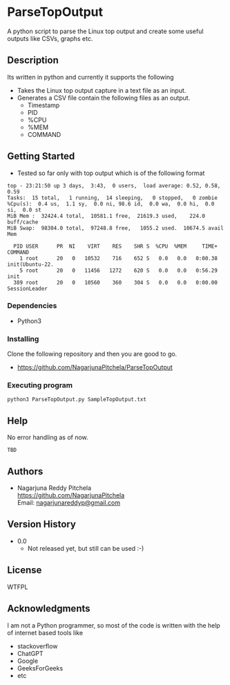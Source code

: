 # ParseTopOutput

A python script to parse the Linux top output and create some useful outputs like CSVs, graphs etc.

## Description

Its written in python and currently it supports the following
* Takes the Linux top output capture in a text file as an input.
* Generates a CSV file contain the following files as an output.
  * Timestamp
  * PID
  * %CPU
  * %MEM
  * COMMAND

## Getting Started
* Tested so far only with top output which is of the following format
```
top - 23:21:50 up 3 days,  3:43,  0 users,  load average: 0.52, 0.58, 0.59
Tasks:  15 total,   1 running,  14 sleeping,   0 stopped,   0 zombie
%Cpu(s):  0.4 us,  1.1 sy,  0.0 ni, 98.6 id,  0.0 wa,  0.0 hi,  0.0 si,  0.0 st
MiB Mem :  32424.4 total,  10581.1 free,  21619.3 used,    224.0 buff/cache
MiB Swap:  98304.0 total,  97248.8 free,   1055.2 used.  10674.5 avail Mem

  PID USER      PR  NI    VIRT    RES    SHR S  %CPU  %MEM     TIME+ COMMAND
    1 root      20   0   10532    716    652 S   0.0   0.0   0:00.38 init(Ubuntu-22.
    5 root      20   0   11456   1272    620 S   0.0   0.0   0:56.29 init
  389 root      20   0   10560    360    304 S   0.0   0.0   0:00.00 SessionLeader
```

### Dependencies

* Python3

### Installing

Clone the following repository and then you are good to go.
* https://github.com/NagarjunaPitchela/ParseTopOutput

### Executing program

```
python3 ParseTopOutput.py SampleTopOutput.txt
```

## Help

No error handling as of now. 
```
TBD
```

## Authors

* Nagarjuna Reddy Pitchela  
https://github.com/NagarjunaPitchela  
Email: nagarjunareddyp@gmail.com

## Version History

* 0.0
    * Not released yet, but still can be used :-)

## License

WTFPL

## Acknowledgments

I am not a Python programmer, so most of the code is written with the help of internet based tools like
* stackoverflow
* ChatGPT
* Google
* GeeksForGeeks 
* etc
